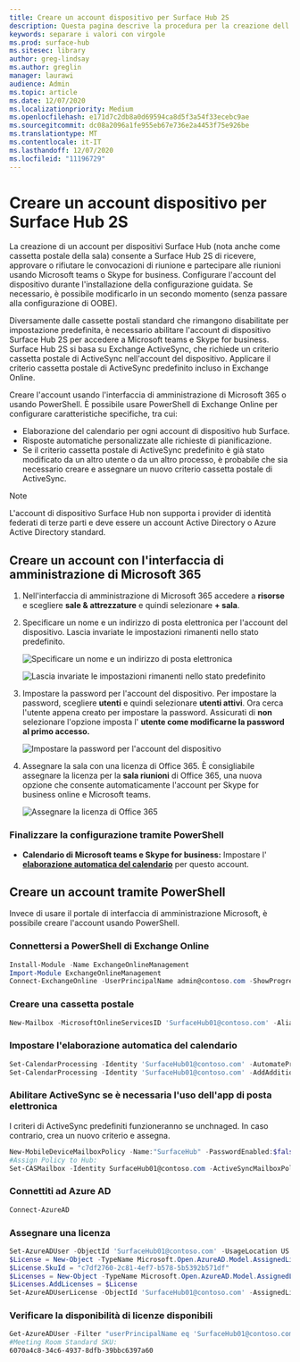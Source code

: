 ```yaml
---
title: Creare un account dispositivo per Surface Hub 2S
description: Questa pagina descrive la procedura per la creazione dell'account di dispositivo Surface Hub 2S.
keywords: separare i valori con virgole
ms.prod: surface-hub
ms.sitesec: library
author: greg-lindsay
ms.author: greglin
manager: laurawi
audience: Admin
ms.topic: article
ms.date: 12/07/2020
ms.localizationpriority: Medium
ms.openlocfilehash: e171d7c2db8a0d69594ca8d5f3a54f33ecebc9ae
ms.sourcegitcommit: dc08a2096a1fe955eb67e736e2a4453f75e926be
ms.translationtype: MT
ms.contentlocale: it-IT
ms.lasthandoff: 12/07/2020
ms.locfileid: "11196729"
---
```

# Creare un account dispositivo per Surface Hub 2S

La creazione di un account per dispositivi Surface Hub (nota anche come cassetta postale della sala) consente a Surface Hub 2S di ricevere, approvare o rifiutare le convocazioni di riunione e partecipare alle riunioni usando Microsoft teams o Skype for business. Configurare l'account del dispositivo durante l'installazione della configurazione guidata. Se necessario, è possibile modificarlo in un secondo momento (senza passare alla configurazione di OOBE).

Diversamente dalle cassette postali standard che rimangono disabilitate per impostazione predefinita, è necessario abilitare l'account di dispositivo Surface Hub 2S per accedere a Microsoft teams e Skype for business. Surface Hub 2S si basa su Exchange ActiveSync, che richiede un criterio cassetta postale di ActiveSync nell'account del dispositivo. Applicare il criterio cassetta postale di ActiveSync predefinito incluso in Exchange Online.

Creare l'account usando l'interfaccia di amministrazione di Microsoft 365 o usando PowerShell. È possibile usare PowerShell di Exchange Online per configurare caratteristiche specifiche, tra cui:

- Elaborazione del calendario per ogni account di dispositivo hub Surface.
- Risposte automatiche personalizzate alle richieste di pianificazione.
- Se il criterio cassetta postale di ActiveSync predefinito è già stato modificato da un altro utente o da un altro processo, è probabile che sia necessario creare e assegnare un nuovo criterio cassetta postale di ActiveSync.

> [!NOTE]  
> L'account di dispositivo Surface Hub non supporta i provider di identità federati di terze parti e deve essere un account Active Directory o Azure Active Directory standard.

## Creare un account con l'interfaccia di amministrazione di Microsoft 365

1. Nell'interfaccia di amministrazione di Microsoft 365 accedere a **risorse** e scegliere **sale & attrezzature** e quindi selezionare **+ sala**.

2. Specificare un nome e un indirizzo di posta elettronica per l'account del dispositivo. Lascia invariate le impostazioni rimanenti nello stato predefinito.

   ![Specificare un nome e un indirizzo di posta elettronica](images/sh2-account2.png)

   ![Lascia invariate le impostazioni rimanenti nello stato predefinito](images/sh2-account3.png)

3. Impostare la password per l'account del dispositivo. Per impostare la password, scegliere **utenti** e quindi selezionare **utenti attivi**. Ora cerca l'utente appena creato per impostare la password. Assicurati di **non** selezionare l'opzione imposta l' **utente come modificarne la password al primo accesso.**

   ![Impostare la password per l'account del dispositivo](images/sh2-account4.png)

4. Assegnare la sala con una licenza di Office 365. È consigliabile assegnare la licenza per la **sala riunioni** di Office 365, una nuova opzione che consente automaticamente l'account per Skype for business online e Microsoft teams.

   ![Assegnare la licenza di Office 365](images/sh2-account5.png)

### Finalizzare la configurazione tramite PowerShell

- **Calendario di Microsoft teams e Skype for business:** Impostare l' [**elaborazione automatica del calendario**](https://docs.microsoft.com/surface-hub/surface-hub-2s-account?source=docs#set-calendar-auto-processing) per questo account.

## Creare un account tramite PowerShell

Invece di usare il portale di interfaccia di amministrazione Microsoft, è possibile creare l'account usando PowerShell.

### Connettersi a PowerShell di Exchange Online

```powershell
Install-Module -Name ExchangeOnlineManagement
Import-Module ExchangeOnlineManagement
Connect-ExchangeOnline -UserPrincipalName admin@contoso.com -ShowProgress $true
```

### Creare una cassetta postale

```powershell
New-Mailbox -MicrosoftOnlineServicesID 'SurfaceHub01@contoso.com' -Alias SurfaceHub01 -Name "Surface Hub 01" -Room -EnableRoomMailboxAccount $true -RoomMailboxPassword (ConvertTo-SecureString -String 'Pass@word1' -AsPlainText -Force)
```

### Impostare l'elaborazione automatica del calendario

```powershell
Set-CalendarProcessing -Identity 'SurfaceHub01@contoso.com' -AutomateProcessing AutoAccept -AddOrganizerToSubject $false -AllowConflicts $false -DeleteComments $false -DeleteSubject $false -RemovePrivateProperty $false
Set-CalendarProcessing -Identity 'SurfaceHub01@contoso.com' -AddAdditionalResponse $true -AdditionalResponse "This is a Microsoft Surface Hub. Please make sure this meeting is a Microsoft Teams meeting!"
```

### Abilitare ActiveSync se è necessaria l'uso dell'app di posta elettronica

 I criteri di ActiveSync predefiniti funzioneranno se unchnaged. In caso contrario, crea un nuovo criterio e assegna.

```powershell
New-MobileDeviceMailboxPolicy -Name:"SurfaceHub" -PasswordEnabled:$false
#Assign Policy to Hub:
Set-CASMailbox -Identity SurfaceHub01@contoso.com -ActiveSyncMailboxPolicy "SurfaceHub"
```
### Connettiti ad Azure AD

```powershell
Connect-AzureAD
```

### Assegnare una licenza

```powershell
Set-AzureADUser -ObjectId 'SurfaceHub01@contoso.com' -UsageLocation US
$License = New-Object -TypeName Microsoft.Open.AzureAD.Model.AssignedLicense 
$License.SkuId = "c7df2760-2c81-4ef7-b578-5b5392b571df" 
$Licenses = New-Object -TypeName Microsoft.Open.AzureAD.Model.AssignedLicenses 
$Licenses.AddLicenses = $License 
Set-AzureADUserLicense -ObjectId 'SurfaceHub01@contoso.com' -AssignedLicenses $Licenses
```

### Verificare la disponibilità di licenze disponibili

```powershell
Get-AzureADUser -Filter "userPrincipalName eq 'SurfaceHub01@contoso.com'" |fl *
#Meeting Room Standard SKU:
6070a4c8-34c6-4937-8dfb-39bbc6397a60
```